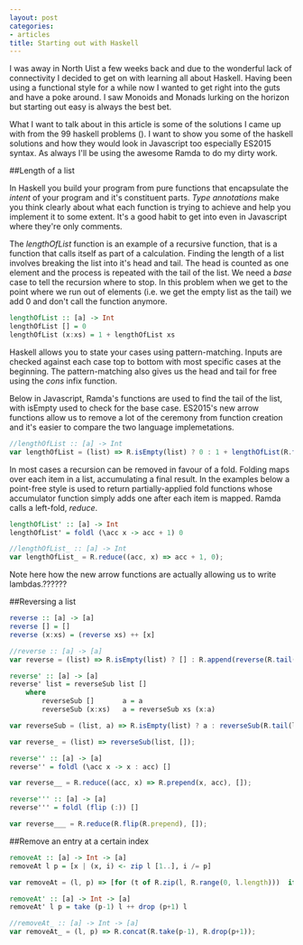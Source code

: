 ```yaml
---
layout: post
categories:
- articles
title: Starting out with Haskell
---
```

I was away in North Uist a few weeks back and due to the wonderful lack of connectivity I decided to get on with learning all about Haskell.  Having been using a functional style for a while now I wanted to get right into the guts and have a poke around.  I saw Monoids and Monads lurking on the horizon but starting out easy is always the best bet.  

What I want to talk about in this article is some of the solutions I came up with from the 99 haskell problems (<a href="" class="article-link" target="_blank"></a>).  I want to show you some of the haskell solutions and how they would look in Javascript too especially ES2015 syntax. As always I'll be using the awesome Ramda to do my dirty work.

##Length of a list

In Haskell you build your program from pure functions that encapsulate the *intent* of your program and it's constituent parts.  *Type annotations* make you think clearly about what each function is trying to achieve and help you implement it to some extent.  It's a good habit to get into even in Javascript where they're only comments.

The *lengthOfList* function is an example of a recursive function, that is a function that calls itself as part of a calculation.  Finding the length of a list involves breaking the list into it's head and tail.  The head is counted as one element and the process is repeated with the tail of the list.  We need a *base* case to tell the recursion where to stop.  In this problem when we get to the point where we run out of elements (i.e. we get the empty list as the tail) we add 0 and don't call the function anymore.

```hs
lengthOfList :: [a] -> Int
lengthOfList [] = 0
lengthOfList (x:xs) = 1 + lengthOfList xs
```

Haskell allows you to state your cases using pattern-matching.  Inputs are checked against each case top to bottom with most specific cases at the beginning.  The pattern-matching also gives us the head and tail for free using the *cons* infix function.

Below in Javascript, Ramda's functions are used to find the tail of the list, with isEmpty used to check for the base case.  ES2015's new arrow functions allow us to remove a lot of the ceremony from function creation and it's easier to compare the two language implemetations.

```js
//lengthOfList :: [a] -> Int
var lengthOfList = (list) => R.isEmpty(list) ? 0 : 1 + lengthOfList(R.tail(list));
```

In most cases a recursion can be removed in favour of a fold.  Folding maps over each item in a list, accumulating a final result.  In the examples below a point-free style is used to return partially-applied fold functions whose accumulator function simply adds one after each item is mapped.  Ramda calls a left-fold, *reduce*.

```hs
lengthOfList' :: [a] -> Int
lengthOfList' = foldl (\acc x -> acc + 1) 0
```

```js
//lengthOfList_ :: [a] -> Int
var lengthOfList_ = R.reduce((acc, x) => acc + 1, 0);
```

Note here how the new arrow functions are actually allowing us to write lambdas.??????

##Reversing a list

```hs
reverse :: [a] -> [a]
reverse [] = []
reverse (x:xs) = (reverse xs) ++ [x]
```

```js
//reverse :: [a] -> [a]
var reverse = (list) => R.isEmpty(list) ? [] : R.append(reverse(R.tail(list)), R.head(list));
```

```hs
reverse' :: [a] -> [a]
reverse' list = reverseSub list []
	where	
		reverseSub [] 		a = a
		reverseSub (x:xs) 	a = reverseSub xs (x:a)
```

```js
var reverseSub = (list, a) => R.isEmpty(list) ? a : reverseSub(R.tail(list), R.prepend(R.head(list), start));

var reverse_ = (list) => reverseSub(list, []);
```

```hs
reverse'' :: [a] -> [a]
reverse'' = foldl (\acc x -> x : acc) []
```

```js
var reverse__ = R.reduce((acc, x) => R.prepend(x, acc), []);
```

```hs
reverse''' :: [a] -> [a]
reverse''' = foldl (flip (:)) []
```

```js
var reverse___ = R.reduce(R.flip(R.prepend), []);
```


##Remove an entry at a certain index

```hs
removeAt :: [a] -> Int -> [a]
removeAt l p = [x | (x, i) <- zip l [1..], i /= p]
```

```js
var removeAt = (l, p) => [for (t of R.zip(l, R.range(0, l.length)))  if (t[1] !== p) t[0]];
```

```hs
removeAt' :: [a] -> Int -> [a]
removeAt' l p = take (p-1) l ++ drop (p+1) l
```

```js
//removeAt_ :: [a] -> Int -> [a]
var removeAt_ = (l, p) => R.concat(R.take(p-1), R.drop(p+1));
```
